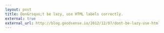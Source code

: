 ```yaml
---
layout: post
title: Don&rsquo;t be lazy, use HTML labels correctly.
external: true
external_url: http://blog.goodsense.io/2012/12/07/dont-be-lazy-use-html-labels-correctly
---
```


